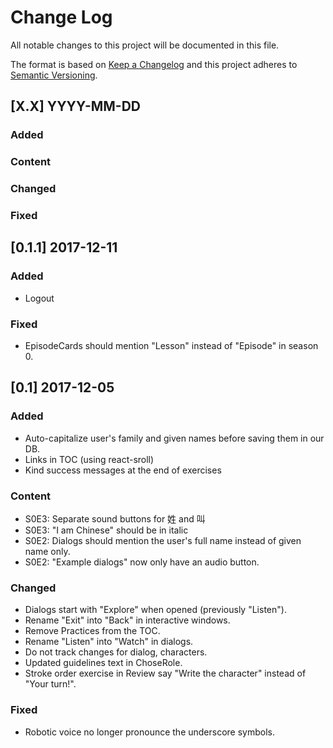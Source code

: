 # Change Log
All notable changes to this project will be documented in this file.

The format is based on [Keep a Changelog](http://keepachangelog.com/)
and this project adheres to [Semantic Versioning](http://semver.org/).

## [X.X] YYYY-MM-DD

### Added
### Content
### Changed
### Fixed

## [0.1.1] 2017-12-11

### Added
- Logout

### Fixed
- EpisodeCards should mention "Lesson" instead of "Episode" in season 0.


## [0.1] 2017-12-05

### Added
- Auto-capitalize user's family and given names before saving them in our DB.
- Links in TOC (using react-sroll)
- Kind success messages at the end of exercises

### Content
- S0E3: Separate sound buttons for 姓 and 叫
- S0E3: "I am Chinese" should be in italic
- S0E2: Dialogs should mention the user's full name instead of given name only.
- S0E2: "Example dialogs" now only have an audio button.

### Changed
- Dialogs start with "Explore" when opened (previously "Listen").
- Rename "Exit" into "Back" in interactive windows.
- Remove Practices from the TOC.
- Rename "Listen" into "Watch" in dialogs.
- Do not track changes for dialog, characters.
- Updated guidelines text in ChoseRole.
- Stroke order exercise in Review say "Write the character" instead of "Your turn!".

### Fixed
- Robotic voice no longer pronounce the underscore symbols.

